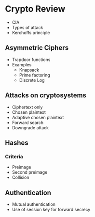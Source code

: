 # Crypto Review

- CIA
- Types of attack
- Kerchoffs principle

## Asymmetric Ciphers

- Trapdoor functions
- Examples
    - Knapsack
    - Prime factoring
    - Discrete Log

## Attacks on cryptosystems

- Ciphertext only
- Chosen plaintext
- Adaptive chosen plaintext
- Forward search
- Downgrade attack

## Hashes

### Criteria

- Preimage
- Second preimage
- Collision

## Authentication

- Mutual authentication
- Use of session key for forward secrecy